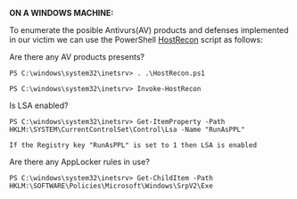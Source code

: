   **ON A WINDOWS MACHINE:**

To enumerate the posible Antivurs(AV) products and defenses implemented in our victim we can use the PowerShell [HostRecon](https://github.com/dafthack/HostRecon) script as follows:

Are there any AV products presents?

```
PS C:\windows\system32\inetsrv> . .\HostRecon.ps1

PS C:\windows\system32\inetsrv> Invoke-HostRecon
```

Is LSA enabled?

```
PS C:\windows\system32\inetsrv> Get-ItemProperty -Path HKLM:\SYSTEM\CurrentControlSet\Control\Lsa -Name "RunAsPPL"

If the Registry key "RunAsPPL" is set to 1 then LSA is enabled
```

Are there any AppLocker rules in use?

```
PS C:\windows\system32\inetsrv> Get-ChildItem -Path HKLM:\SOFTWARE\Policies\Microsoft\Windows\SrpV2\Exe
```
